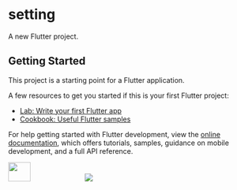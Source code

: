 # setting

A new Flutter project.

## Getting Started

This project is a starting point for a Flutter application.

A few resources to get you started if this is your first Flutter project:

- [Lab: Write your first Flutter app](https://docs.flutter.dev/get-started/codelab)
- [Cookbook: Useful Flutter samples](https://docs.flutter.dev/cookbook)

For help getting started with Flutter development, view the
[online documentation](https://docs.flutter.dev/), which offers tutorials,
samples, guidance on mobile development, and a full API reference.


<p>

<img src="https://user-images.githubusercontent.com/117918175/226629385-c297cb69-59b4-492a-8bdf-986843a0efbd.png" height="10%" width ="30%" >
<img src="https://user-images.githubusercontent.com/117918175/226629657-c0423aba-1423-46b1-8284-a66d7a99655c.png">
</p>
